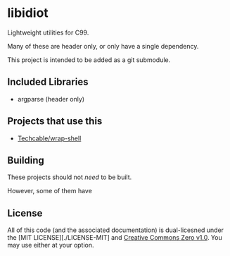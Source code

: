 libidiot
========
Lightweight utilities for C99.

Many of these are header only, or only have a single dependency.

This project is intended to be added as a git submodule.

## Included Libraries
- argparse (header only)

## Projects that use this
- [Techcable/wrap-shell](https://github.com/Techcable/wrap-shell)

## Building
These projects should not *need* to be built.

However, some of them have

## License
All of this code (and the associated documentation) is dual-licesned under the [MIT LICENSE][./LICENSE-MIT] and [Creative Commons Zero v1.0](./LICENSE-CC0). You may use either at your option. 

